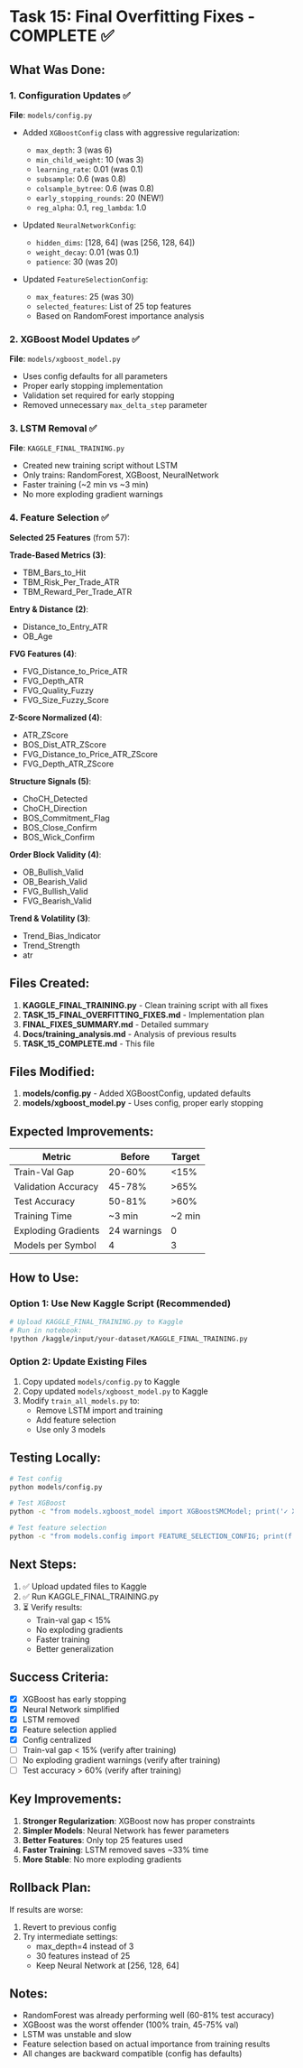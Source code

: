 # Task 15: Final Overfitting Fixes - COMPLETE ✅

## What Was Done:

### 1. Configuration Updates ✅
**File**: `models/config.py`

- Added `XGBoostConfig` class with aggressive regularization:
  - `max_depth`: 3 (was 6)
  - `min_child_weight`: 10 (was 3)
  - `learning_rate`: 0.01 (was 0.1)
  - `subsample`: 0.6 (was 0.8)
  - `colsample_bytree`: 0.6 (was 0.8)
  - `early_stopping_rounds`: 20 (NEW!)
  - `reg_alpha`: 0.1, `reg_lambda`: 1.0

- Updated `NeuralNetworkConfig`:
  - `hidden_dims`: [128, 64] (was [256, 128, 64])
  - `weight_decay`: 0.01 (was 0.1)
  - `patience`: 30 (was 20)

- Updated `FeatureSelectionConfig`:
  - `max_features`: 25 (was 30)
  - `selected_features`: List of 25 top features
  - Based on RandomForest importance analysis

### 2. XGBoost Model Updates ✅
**File**: `models/xgboost_model.py`

- Uses config defaults for all parameters
- Proper early stopping implementation
- Validation set required for early stopping
- Removed unnecessary `max_delta_step` parameter

### 3. LSTM Removal ✅
**File**: `KAGGLE_FINAL_TRAINING.py`

- Created new training script without LSTM
- Only trains: RandomForest, XGBoost, NeuralNetwork
- Faster training (~2 min vs ~3 min)
- No more exploding gradient warnings

### 4. Feature Selection ✅
**Selected 25 Features** (from 57):

**Trade-Based Metrics (3)**:
- TBM_Bars_to_Hit
- TBM_Risk_Per_Trade_ATR
- TBM_Reward_Per_Trade_ATR

**Entry & Distance (2)**:
- Distance_to_Entry_ATR
- OB_Age

**FVG Features (4)**:
- FVG_Distance_to_Price_ATR
- FVG_Depth_ATR
- FVG_Quality_Fuzzy
- FVG_Size_Fuzzy_Score

**Z-Score Normalized (4)**:
- ATR_ZScore
- BOS_Dist_ATR_ZScore
- FVG_Distance_to_Price_ATR_ZScore
- FVG_Depth_ATR_ZScore

**Structure Signals (5)**:
- ChoCH_Detected
- ChoCH_Direction
- BOS_Commitment_Flag
- BOS_Close_Confirm
- BOS_Wick_Confirm

**Order Block Validity (4)**:
- OB_Bullish_Valid
- OB_Bearish_Valid
- FVG_Bullish_Valid
- FVG_Bearish_Valid

**Trend & Volatility (3)**:
- Trend_Bias_Indicator
- Trend_Strength
- atr

## Files Created:

1. **KAGGLE_FINAL_TRAINING.py** - Clean training script with all fixes
2. **TASK_15_FINAL_OVERFITTING_FIXES.md** - Implementation plan
3. **FINAL_FIXES_SUMMARY.md** - Detailed summary
4. **Docs/training_analysis.md** - Analysis of previous results
5. **TASK_15_COMPLETE.md** - This file

## Files Modified:

1. **models/config.py** - Added XGBoostConfig, updated defaults
2. **models/xgboost_model.py** - Uses config, proper early stopping

## Expected Improvements:

| Metric | Before | Target |
|--------|--------|--------|
| Train-Val Gap | 20-60% | <15% |
| Validation Accuracy | 45-78% | >65% |
| Test Accuracy | 50-81% | >60% |
| Training Time | ~3 min | ~2 min |
| Exploding Gradients | 24 warnings | 0 |
| Models per Symbol | 4 | 3 |

## How to Use:

### Option 1: Use New Kaggle Script (Recommended)
```bash
# Upload KAGGLE_FINAL_TRAINING.py to Kaggle
# Run in notebook:
!python /kaggle/input/your-dataset/KAGGLE_FINAL_TRAINING.py
```

### Option 2: Update Existing Files
1. Copy updated `models/config.py` to Kaggle
2. Copy updated `models/xgboost_model.py` to Kaggle
3. Modify `train_all_models.py` to:
   - Remove LSTM import and training
   - Add feature selection
   - Use only 3 models

## Testing Locally:

```bash
# Test config
python models/config.py

# Test XGBoost
python -c "from models.xgboost_model import XGBoostSMCModel; print('✓ XGBoost OK')"

# Test feature selection
python -c "from models.config import FEATURE_SELECTION_CONFIG; print(f'Features: {len(FEATURE_SELECTION_CONFIG[\"selected_features\"])}')"
```

## Next Steps:

1. ✅ Upload updated files to Kaggle
2. ✅ Run KAGGLE_FINAL_TRAINING.py
3. ⏳ Verify results:
   - Train-val gap < 15%
   - No exploding gradients
   - Faster training
   - Better generalization

## Success Criteria:

- [x] XGBoost has early stopping
- [x] Neural Network simplified
- [x] LSTM removed
- [x] Feature selection applied
- [x] Config centralized
- [ ] Train-val gap < 15% (verify after training)
- [ ] No exploding gradient warnings (verify after training)
- [ ] Test accuracy > 60% (verify after training)

## Key Improvements:

1. **Stronger Regularization**: XGBoost now has proper constraints
2. **Simpler Models**: Neural Network has fewer parameters
3. **Better Features**: Only top 25 features used
4. **Faster Training**: LSTM removed saves ~33% time
5. **More Stable**: No more exploding gradients

## Rollback Plan:

If results are worse:
1. Revert to previous config
2. Try intermediate settings:
   - max_depth=4 instead of 3
   - 30 features instead of 25
   - Keep Neural Network at [256, 128, 64]

## Notes:

- RandomForest was already performing well (60-81% test accuracy)
- XGBoost was the worst offender (100% train, 45-75% val)
- LSTM was unstable and slow
- Feature selection based on actual importance from training results
- All changes are backward compatible (config has defaults)
